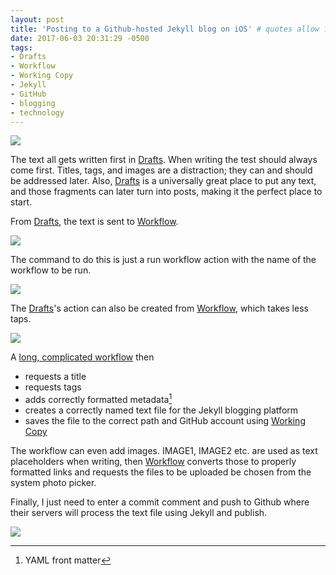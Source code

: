 ```yaml
---
layout: post
title: 'Posting to a Github-hosted Jekyll blog on iOS' # quotes allow forbidden characters
date: 2017-06-03 20:31:29 -0500
tags:
- Drafts 
- Workflow 
- Working Copy 
- Jekyll 
- GitHub 
- blogging
- technology
---
```


[![](/images/BlogpostingtoGithubhostedJerkyblogoniOS1.png)](/images/BlogpostingtoGithubhostedJerkyblogoniOS1.png)

The text all gets written first in [Drafts](https://itunes.apple.com/us/app/drafts-quickly-capture-notes-share-anywhere/id905337691?mt=8&uo=4&at=11l4RT). When writing the test should always come first. Titles, tags, and images are a distraction; they can and should be addressed later. Also, [Drafts](https://itunes.apple.com/us/app/drafts-quickly-capture-notes-share-anywhere/id905337691?mt=8&uo=4&at=11l4RT) is a universally great place to put any text, and those fragments can later turn into posts, making it the perfect place to start.

From [Drafts](https://itunes.apple.com/us/app/drafts-quickly-capture-notes-share-anywhere/id905337691?mt=8&uo=4&at=11l4RT), the text is sent to [Workflow](https://itunes.apple.com/us/app/workflow-powerful-automation-made-simple/id915249334?mt=8&uo=4&at=11l4RT). 

[![](/images/BlogpostingtoGithubhostedJerkyblogoniOS2.png)](/images/BlogpostingtoGithubhostedJerkyblogoniOS2.png)

The command to do this is just a run workflow action with the name of the workflow to be run. 

[![](/images/BlogpostingtoGithubhostedJerkyblogoniOS3.png)](/images/BlogpostingtoGithubhostedJerkyblogoniOS3.png)

The [Drafts](https://itunes.apple.com/us/app/drafts-quickly-capture-notes-share-anywhere/id905337691?mt=8&uo=4&at=11l4RT)'s action can also be created from [Workflow](https://itunes.apple.com/us/app/workflow-powerful-automation-made-simple/id915249334?mt=8&uo=4&at=11l4RT), which takes less taps. 

[![](/images/BlogpostingtoGithubhostedJerkyblogoniOS4.png)](/images/BlogpostingtoGithubhostedJerkyblogoniOS4.png)

A [long, complicated workflow](https://workflow.is/workflows/b98e90b47d334600b6665188c4ef7c43) then

* requests a title 
* requests tags 
* adds correctly formatted metadata[^20170603200740]
* creates a correctly named text file for the Jekyll blogging platform 
* saves the file to the correct path and GitHub account using [Working Copy](https://itunes.apple.com/us/app/working-copy-powerful-git-client/id896694807?mt=8&uo=4&at=11l4RT)

The workflow can even add images. IMAGE1, IMAGE2 etc. are used as text placeholders when writing, then [Workflow](https://itunes.apple.com/us/app/workflow-powerful-automation-made-simple/id915249334?mt=8&uo=4&at=11l4RT) converts those to properly formatted links and requests  the files to be uploaded be chosen from the system photo picker. 

Finally, I just need to enter a commit comment and push to Github where their servers will process the text file using Jekyll and publish. 

[![](/images/BlogpostingtoGithubhostedJerkyblogoniOS5.png)](/images/BlogpostingtoGithubhostedJerkyblogoniOS5.png)

[^20170603200740]: YAML front matter